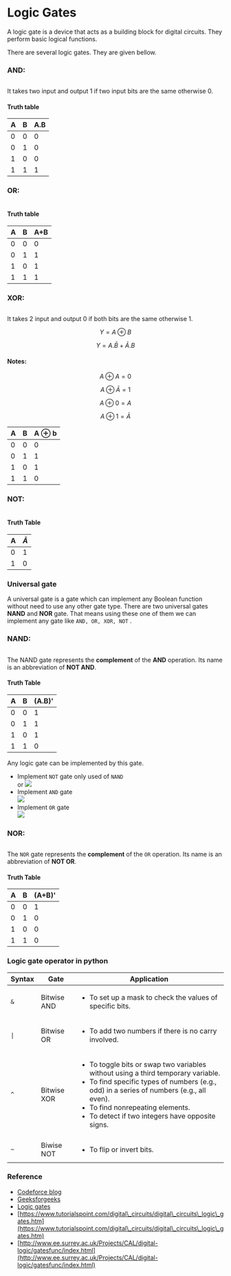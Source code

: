 # Logic Gates

A logic gate is a device that acts as a building block for digital circuits. They perform basic logical functions.

There are several logic gates. They are given bellow.

### AND:

<figure><img src="../../.gitbook/assets/and-gate.png" alt=""><figcaption></figcaption></figure>

It takes two input and output 1 if two input bits are the same otherwise 0.

#### Truth table

| A | B | A.B |
| - | - | --- |
| 0 | 0 | 0   |
| 0 | 1 | 0   |
| 1 | 0 | 0   |
| 1 | 1 | 1   |

### OR:

<figure><img src="../../.gitbook/assets/or-gate.png" alt=""><figcaption></figcaption></figure>

#### Truth table

| A | B | A+B |
| - | - | --- |
| 0 | 0 | 0   |
| 0 | 1 | 1   |
| 1 | 0 | 1   |
| 1 | 1 | 1   |

### XOR:

<figure><img src="../../.gitbook/assets/xor-gate-symbol.jpg" alt=""><figcaption></figcaption></figure>

It takes 2 input and output 0 if both bits are the same otherwise 1.

$$Y= A \oplus B$$

$$Y = A.\bar{B} + \bar{A}.B$$

#### Notes:

$$A \oplus A = 0$$

$$A \oplus \bar{A} = 1$$

$$A \oplus 0 = A$$

$$A \oplus 1 = \bar{A}$$

| A | B | A $\oplus$ b |
| - | - | ------------ |
| 0 | 0 | 0            |
| 0 | 1 | 1            |
| 1 | 0 | 1            |
| 1 | 1 | 0            |

### NOT:

<figure><img src="../../.gitbook/assets/NOT-GATE-FIG-5-compressor.jpg" alt=""><figcaption></figcaption></figure>

#### Truth Table

| A | $\bar{A}$ |
| - | --------- |
| 0 | 1         |
| 1 | 0         |

### Universal gate

A universal gate is a gate which can implement any Boolean function without need to use any other gate type. There are two universal gates **NAND** and **NOR** gate. That means using these one of them we can implement any gate like `AND, OR, XOR, NOT` .

### NAND:

<img src="../../.gitbook/assets/file.drawing (1) (1).svg" alt="" class="gitbook-drawing">

The NAND gate represents the **complement** of the **AND** operation. Its name is an abbreviation of **NOT AND**.

#### Truth Table

| A | B | (A.B)' |
| - | - | ------ |
| 0 | 0 | 1      |
| 0 | 1 | 1      |
| 1 | 0 | 1      |
| 1 | 1 | 0      |

Any logic gate can be implemented by this gate.

* Implement `NOT` gate only used of `NAND`\
  <img src="../../.gitbook/assets/not_using_nand (1).png" alt="" data-size="original">or ![](../../.gitbook/assets/not\_using\_nand.png)
* Implement `AND` gate\
  ![](../../.gitbook/assets/and\_using\_nand.png)
* Implement `OR` gate\
  ![](../../.gitbook/assets/or\_using\_nand.png)

### NOR:

<img src="../../.gitbook/assets/file.drawing (2).svg" alt="" class="gitbook-drawing">

The `NOR` gate represents the **complement** of the `OR` operation. Its name is an abbreviation of **NOT OR**.

#### Truth Table

| A | B | (A+B)' |
| - | - | ------ |
| 0 | 0 | 1      |
| 0 | 1 | 0      |
| 1 | 0 | 0      |
| 1 | 1 | 0      |

### Logic gate operator in python

| Syntax | Gate        | Application                                                                                                                                                                                                                                                                                   |
| ------ | ----------- | --------------------------------------------------------------------------------------------------------------------------------------------------------------------------------------------------------------------------------------------------------------------------------------------- |
| `&`    | Bitwise AND | <ul><li>To set up a mask to check the values of specific bits.</li></ul>                                                                                                                                                                                                                      |
| `\|`   | Bitwise OR  | <ul><li>To add two numbers if there is no carry involved.</li></ul>                                                                                                                                                                                                                           |
| `^`    | Bitwise XOR | <ul><li>To toggle bits or swap two variables without using a third temporary variable.</li><li>To find specific types of numbers (e.g., odd) in a series of numbers (e.g., all even).</li><li>To find nonrepeating elements.</li><li>To detect if two integers have opposite signs.</li></ul> |
| `~`    | Biwise NOT  | <ul><li>To flip or invert bits.</li></ul>                                                                                                                                                                                                                                                     |

### Reference

* [Codeforce blog](https://codeforces.com/blog/entry/73490)
* [Geeksforgeeks](https://www.geeksforgeeks.org/bitwise-operators-in-c-cpp/)
* [Logic gates](https://www.techtarget.com/whatis/definition/bitwise)
* [https://www.tutorialspoint.com/digital\_circuits/digital\_circuits\_logic\_gates.htm](https://www.tutorialspoint.com/digital\_circuits/digital\_circuits\_logic\_gates.htm)
* [http://www.ee.surrey.ac.uk/Projects/CAL/digital-logic/gatesfunc/index.html](http://www.ee.surrey.ac.uk/Projects/CAL/digital-logic/gatesfunc/index.html)
